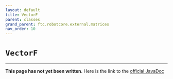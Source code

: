 ```yaml
---
layout: default
title: VectorF
parent: classes
grand_parent: ftc.robotcore.external.matrices
nav_order: 10
---
```

# `VectorF`
---
**This page has not yet been written**. Here is the link to the [official JavaDoc](https://ftctechnh.github.io/ftc_app/doc/javadoc/org/firstinspires/ftc/robotcore/external/matrices/VectorF.html)
        